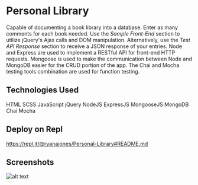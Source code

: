 # Personal Library

Capable of documenting a book library into a database. Enter as many comments for each book needed. Use the *Sample Front-End* section to utilize jQuery's Ajax calls and DOM manipulation. Alternatively, use the *Test API Response* section to receive a JSON response of your entries. Node and Express are used to implement a RESTful API for front-end HTTP requests. Mongoose is used to make the communication between Node and MongoDB easier for the CRUD portion of the app. The Chai and Mocha testing tools combination are used for function testing.

## Technologies Used

HTML SCSS JavaScript jQuery NodeJS ExpressJS MongooseJS MongoDB Chai Mocha

## Deploy on Repl

https://repl.it/@ryanajones/Personal-Library#README.md

## Screenshots

![alt text](https://i.imgur.com/BVxrOzb.png)
